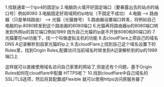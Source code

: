 1.找联通拿一个ipv4的固定ip
2.电脑防火墙开好固定端口（要暴露出去的站点的端口号）例如8080
3.电脑固定好局域网的ip地址（不固定不成功）
4.电脑 --> 路由器（只是单纯路由） --> 光猫（光猫拨号）
5.路由器设置端口转发，将例如自己电脑的ip:8080转发到这个路由器的8080端口
6.光猫再将路由器ip的8080端口转发到外网ip的其它端口例如1989 因为自己光猫的ip是不开放8080和80端口的
7.光猫要在nat功能下，找一个叫做虚拟主机的功能
8.去cloudFlare上把自己的域名DNS A记录解析到自家光猫的ip上
9.去cloudFlare上找到自己这个域名设置下的Rules里，找到Origin Rules,配置访问当前域名时转发到A记录解析到的ip的1989端口上

这样就可以直接使用域名访问自己家里的网站了,但是还有个问题，基于Origin Rules如何在cloudflare中配置 HTTPS呢？
10.找到cloudflare中自己域名的SSL/TLS选项，然后将其配置成Flexible 就可以使用https访问原服务器了